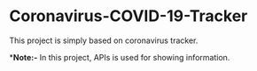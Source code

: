 # Coronavirus-COVID-19-Tracker  

This project is simply based on coronavirus tracker.  

***Note:-** In this project, APIs is used for showing information. 

